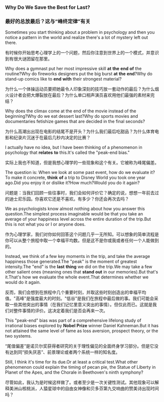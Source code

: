 ### Why Do We Save the Best for Last?

### 最好的总放最后？这与“峰终定律”有关

Sometimes you start thinking about a problem in psychology and then you notice a pattern in the world and realize there's a lot of mystery left out there.

有时候你开始思考心理学上的一个问题，然后你注意到世界上的一个模式，并意识到有很大谜团留在那里。

Why does a gymnast put her most impressive skill **at** **the** **end** **of** the routine?Why do fireworks designers put the big burst **at** **the** **end**?Why do stand-up comics like to **end** **with** their strongest material?

为什么一个体操运动员要把她最令人印象深刻的技巧放一套动作的最后？为什么烟火设计者会把大爆裂放在最后？为什么单口相声演员喜欢用他们最强的素材来完结？

Why does the climax come at the end of the movie instead of the beginning?Why do we eat dessert last?Why do sports movies and documentaries fetishize games that are decided in the final seconds?

为什么高潮出出现在电影的结尾不是开头？为什么我们最后吃甜品？为什么体育电影和纪录片沉迷于在最后几秒内决定的比赛？

I actually have no idea, but I have been thinking of a phenomenon in psychology that **relates** **to** this.It's called the "peak-end bias."

实际上我也不知道，但是我想心理学的一些现象和这个有关。它被称为峰尾偏差。

The question is: When we look at some past event, how do we evaluate it?To make it concrete, **think** **of** a trip to Disney World you took one year ago.Did you enjoy it or dislike it?How much?Would you do it again?

问题是：当我们回顾一些往事时，我们会如何评价它？确定的说，想想一年前去过的迪士尼乐园。你喜欢它还是不喜欢。有多少？你还会再次去吗？

We as psychologists know almost nothing about how you answer this question.The simplest process imaginable would be that you take an average of your happiness level across the entire duration of the trip.But this is not what you or I or anyone does.

作为心理学家，我们对你如何回答这个问题几乎一无所知。可以想象的简单流程是你可以从整个旅程中取一个幸福平均数。但是这不是你或我或者任何一个人能做到的。

Instead, we think of a few key moments in the trip, and take the average happiness those generated.The "peak" is the moment of greatest intensity.The "end" is the **last** **thing** we did on the trip.We may take a few other salient ones (meaning ones that **stand** **out** in our memories).But that's it.That's how we evaluate the whole event.That determines whether we would do it again.

反而，我们会想到在旅程中几个重要时刻，并取这些时刻创造出的幸福平均值。"高峰"是强度最大的时刻。"低谷"是我们在旅程中最后做的事。我们可能会采取一些其他突出的事情（在我们记忆里意义突出的事情）。但仅此而已。这就是我们对整件事情的评价。这决定着我们是否会再来一次。

This "peak-end" bias was part of a comprehensive lifelong study of irrational biases explored by **Nobel** **Prize** winner Daniel Kahneman.But it has not attained the same level of fame as loss aversion, prospect theory, or the two systems.

“尾值偏差”是诺贝尔奖获得者研究的关于理性偏见的全面终身学习部分。但是它没有达到同“损失厌恶”、前景理论或者两个系统一样的知名度。

Still, I think it's time for its due.Or at least a critical test.What other phenomenon could explain the timing of pecan pie, the Statue of Liberty in Planet of the Apes, and the Chorale in Beethoven's ninth symphony?

尽管如此，我认为是时候这样做了。或者至少是一次关键性测试。其他现象可以解释美洲山核桃派，人猿星球中的自由女神像和贝多芬第九交响曲的赞美诗出现时间吗？

